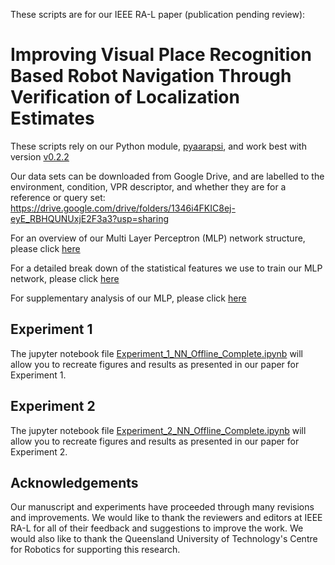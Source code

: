 These scripts are for our IEEE RA-L paper (publication pending review):
# Improving Visual Place Recognition Based Robot Navigation Through Verification of Localization Estimates
These scripts rely on our Python module, [pyaarapsi](https://github.com/QVPR/pyaarapsi), and work best with version [v0.2.2](https://github.com/QVPR/pyaarapsi/tree/v0.2.2)

Our data sets can be downloaded from Google Drive, and are labelled to the environment, condition, VPR descriptor, and whether they are for a reference or query set:
<https://drive.google.com/drive/folders/1346i4FKIC8ej-eyE_RBHQUNUxjE2F3a3?usp=sharing>

For an overview of our Multi Layer Perceptron (MLP) network structure, please click [here](https://github.com/QVPR/aarapsiproject/blob/main/Paper1_Improv_VPR_RobotNav_Verif_Loc_Est/Model_Structure.md)

For a detailed break down of the statistical features we use to train our MLP network, please click [here](https://github.com/QVPR/aarapsiproject/blob/main/Paper1_Improv_VPR_RobotNav_Verif_Loc_Est/Statistical_Features.md)

For supplementary analysis of our MLP, please click [here](https://github.com/QVPR/aarapsiproject/blob/main/Paper1_Improv_VPR_RobotNav_Verif_Loc_Est/Improving_VPR_Nav_Using_Verification_SUPP.pdf)

## Experiment 1
The jupyter notebook file [Experiment_1_NN_Offline_Complete.ipynb](https://github.com/QVPR/aarapsiproject/blob/main/Paper1_Improv_VPR_RobotNav_Verif_Loc_Est/Experiment_1_NN_Offline_Complete.ipynb) will allow you to recreate figures and results as presented in our paper for Experiment 1.

## Experiment 2
The jupyter notebook file [Experiment_2_NN_Offline_Complete.ipynb](https://github.com/QVPR/aarapsiproject/blob/main/Paper1_Improv_VPR_RobotNav_Verif_Loc_Est/Experiment_2_NN_Offline_Complete.ipynb) will allow you to recreate figures and results as presented in our paper for Experiment 2.

## Acknowledgements
Our manuscript and experiments have proceeded through many revisions and improvements. We would like to thank the reviewers and editors at IEEE RA-L for all of their feedback and suggestions to improve the work. We would also like to thank the Queensland University of Technology's Centre for Robotics for supporting this research.
